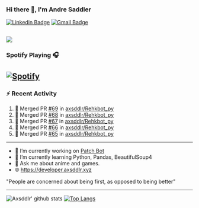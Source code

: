 ### Hi there 👋, I'm Andre Saddler
[![Linkedin Badge](https://img.shields.io/badge/-andrexsaddler-blue?style=flat-square&logo=Linkedin&logoColor=white&link=https://www.linkedin.com/in/andrexsaddler/)](https://www.linkedin.com/in/andrexsaddler/)
[![Gmail Badge](https://img.shields.io/badge/-contact@rehkloos.com-c14438?style=flat-square&logo=Gmail&logoColor=white&link=mailto:contact@rehkloos.com)](mailto:contact@rehkloos.com)

![](https://komarev.com/ghpvc/?username=axsddlr&color=dc143c)
---
### Spotify Playing 🎧

[![Spotify](https://novatorem.rehkloos.vercel.app/api/spotify)](https://open.spotify.com/user/Rehkloos)
---

### :zap: Recent Activity

<!--START_SECTION:activity-->
1. 🎉 Merged PR [#69](https://github.com/axsddlr/Rehkbot_py/pull/69) in [axsddlr/Rehkbot_py](https://github.com/axsddlr/Rehkbot_py)
2. 🎉 Merged PR [#68](https://github.com/axsddlr/Rehkbot_py/pull/68) in [axsddlr/Rehkbot_py](https://github.com/axsddlr/Rehkbot_py)
3. 🎉 Merged PR [#67](https://github.com/axsddlr/Rehkbot_py/pull/67) in [axsddlr/Rehkbot_py](https://github.com/axsddlr/Rehkbot_py)
4. 🎉 Merged PR [#66](https://github.com/axsddlr/Rehkbot_py/pull/66) in [axsddlr/Rehkbot_py](https://github.com/axsddlr/Rehkbot_py)
5. 🎉 Merged PR [#65](https://github.com/axsddlr/Rehkbot_py/pull/65) in [axsddlr/Rehkbot_py](https://github.com/axsddlr/Rehkbot_py)
<!--END_SECTION:activity-->

---

- 🔭 I’m currently working on [Patch Bot](https://github.com/axsddlr/patch_bot)
- 🌱 I’m currently learning Python, Pandas, BeautifulSoup4
- 💬 Ask me about anime and games.
- 🌐 https://developer.axsddlr.xyz

"People are concerned about being first, as opposed to being better"

---
![Axsddlr' github stats](https://github-readme-stats.vercel.app/api?username=axsddlr&count_private=true)
[![Top Langs](https://github-readme-stats.vercel.app/api/top-langs/?username=axsddlr&layout=compact)](https://github.com/anuraghazra/github-readme-stats)
